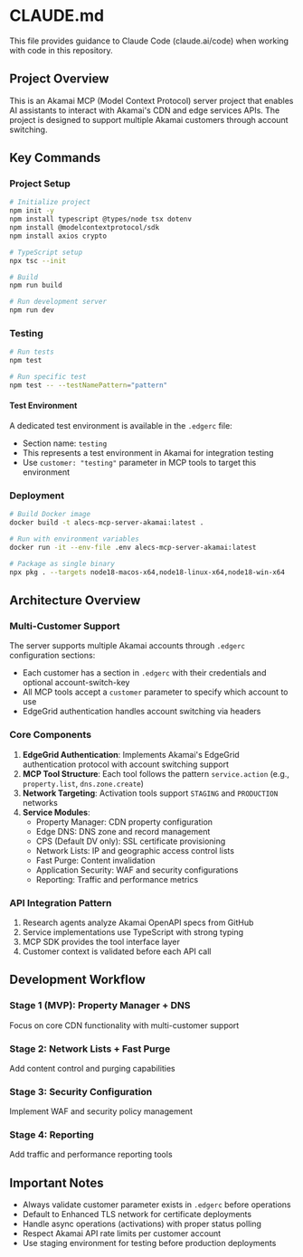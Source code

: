 # CLAUDE.md

This file provides guidance to Claude Code (claude.ai/code) when working with code in this repository.

## Project Overview

This is an Akamai MCP (Model Context Protocol) server project that enables AI assistants to interact with Akamai's CDN and edge services APIs. The project is designed to support multiple Akamai customers through account switching.

## Key Commands

### Project Setup
```bash
# Initialize project
npm init -y
npm install typescript @types/node tsx dotenv
npm install @modelcontextprotocol/sdk
npm install axios crypto

# TypeScript setup
npx tsc --init

# Build
npm run build

# Run development server
npm run dev
```

### Testing
```bash
# Run tests
npm test

# Run specific test
npm test -- --testNamePattern="pattern"
```

#### Test Environment
A dedicated test environment is available in the `.edgerc` file:
- Section name: `testing`
- This represents a test environment in Akamai for integration testing
- Use `customer: "testing"` parameter in MCP tools to target this environment

### Deployment
```bash
# Build Docker image
docker build -t alecs-mcp-server-akamai:latest .

# Run with environment variables
docker run -it --env-file .env alecs-mcp-server-akamai:latest

# Package as single binary
npx pkg . --targets node18-macos-x64,node18-linux-x64,node18-win-x64
```

## Architecture Overview

### Multi-Customer Support
The server supports multiple Akamai accounts through `.edgerc` configuration sections:
- Each customer has a section in `.edgerc` with their credentials and optional account-switch-key
- All MCP tools accept a `customer` parameter to specify which account to use
- EdgeGrid authentication handles account switching via headers

### Core Components

1. **EdgeGrid Authentication**: Implements Akamai's EdgeGrid authentication protocol with account switching support
2. **MCP Tool Structure**: Each tool follows the pattern `service.action` (e.g., `property.list`, `dns.zone.create`)
3. **Network Targeting**: Activation tools support `STAGING` and `PRODUCTION` networks
4. **Service Modules**:
   - Property Manager: CDN property configuration
   - Edge DNS: DNS zone and record management
   - CPS (Default DV only): SSL certificate provisioning
   - Network Lists: IP and geographic access control lists
   - Fast Purge: Content invalidation
   - Application Security: WAF and security configurations
   - Reporting: Traffic and performance metrics

### API Integration Pattern
1. Research agents analyze Akamai OpenAPI specs from GitHub
2. Service implementations use TypeScript with strong typing
3. MCP SDK provides the tool interface layer
4. Customer context is validated before each API call

## Development Workflow

### Stage 1 (MVP): Property Manager + DNS
Focus on core CDN functionality with multi-customer support

### Stage 2: Network Lists + Fast Purge
Add content control and purging capabilities

### Stage 3: Security Configuration
Implement WAF and security policy management

### Stage 4: Reporting
Add traffic and performance reporting tools

## Important Notes

- Always validate customer parameter exists in `.edgerc` before operations
- Default to Enhanced TLS network for certificate deployments
- Handle async operations (activations) with proper status polling
- Respect Akamai API rate limits per customer account
- Use staging environment for testing before production deployments